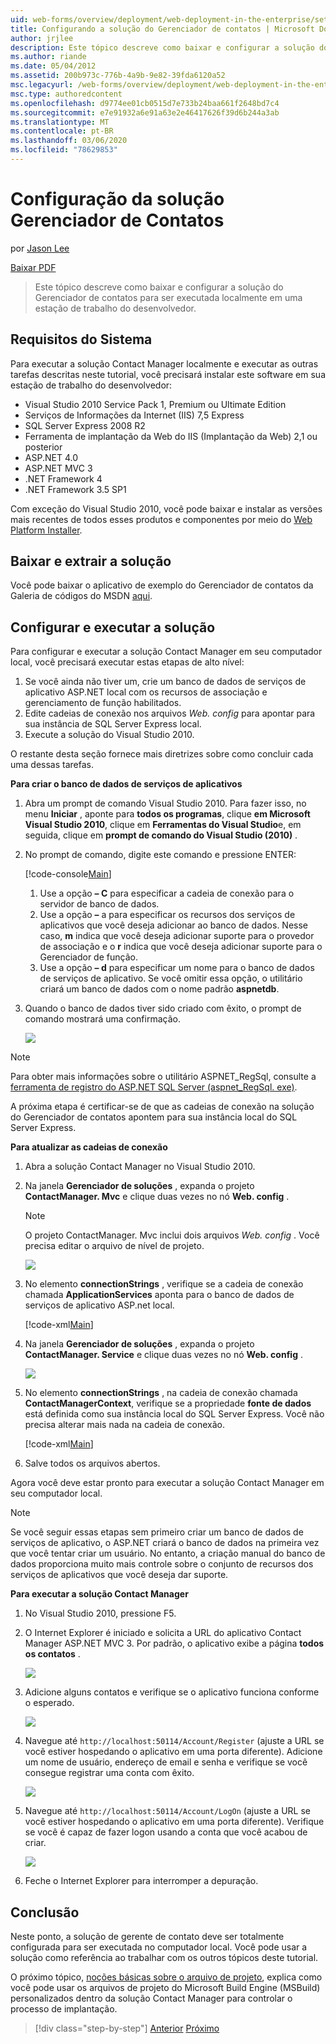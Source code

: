 ```yaml
---
uid: web-forms/overview/deployment/web-deployment-in-the-enterprise/setting-up-the-contact-manager-solution
title: Configurando a solução do Gerenciador de contatos | Microsoft Docs
author: jrjlee
description: Este tópico descreve como baixar e configurar a solução do Gerenciador de contatos para ser executada localmente em uma estação de trabalho do desenvolvedor.
ms.author: riande
ms.date: 05/04/2012
ms.assetid: 200b973c-776b-4a9b-9e82-39fda6120a52
msc.legacyurl: /web-forms/overview/deployment/web-deployment-in-the-enterprise/setting-up-the-contact-manager-solution
msc.type: authoredcontent
ms.openlocfilehash: d9774ee01cb0515d7e733b24baa661f2648bd7c4
ms.sourcegitcommit: e7e91932a6e91a63e2e46417626f39d6b244a3ab
ms.translationtype: MT
ms.contentlocale: pt-BR
ms.lasthandoff: 03/06/2020
ms.locfileid: "78629853"
---
```

# <a name="setting-up-the-contact-manager-solution"></a>Configuração da solução Gerenciador de Contatos

por [Jason Lee](https://github.com/jrjlee)

[Baixar PDF](https://msdnshared.blob.core.windows.net/media/MSDNBlogsFS/prod.evol.blogs.msdn.com/CommunityServer.Blogs.Components.WeblogFiles/00/00/00/63/56/8130.DeployingWebAppsInEnterpriseScenarios.pdf)

> Este tópico descreve como baixar e configurar a solução do Gerenciador de contatos para ser executada localmente em uma estação de trabalho do desenvolvedor.

## <a name="system-requirements"></a>Requisitos do Sistema

Para executar a solução Contact Manager localmente e executar as outras tarefas descritas neste tutorial, você precisará instalar este software em sua estação de trabalho do desenvolvedor:

- Visual Studio 2010 Service Pack 1, Premium ou Ultimate Edition
- Serviços de Informações da Internet (IIS) 7,5 Express
- SQL Server Express 2008 R2
- Ferramenta de implantação da Web do IIS (Implantação da Web) 2,1 ou posterior
- ASP.NET 4.0
- ASP.NET MVC 3
- .NET Framework 4
- .NET Framework 3.5 SP1

Com exceção do Visual Studio 2010, você pode baixar e instalar as versões mais recentes de todos esses produtos e componentes por meio do [Web Platform Installer](https://go.microsoft.com/?linkid=9805118).

## <a name="download-and-extract-the-solution"></a>Baixar e extrair a solução

Você pode baixar o aplicativo de exemplo do Gerenciador de contatos da Galeria de códigos do MSDN [aqui](https://code.msdn.microsoft.com/Deploying-Web-Applications-9d9093c0).

## <a name="configure-and-run-the-solution"></a>Configurar e executar a solução

Para configurar e executar a solução Contact Manager em seu computador local, você precisará executar estas etapas de alto nível:

1. Se você ainda não tiver um, crie um banco de dados de serviços de aplicativo ASP.NET local com os recursos de associação e gerenciamento de função habilitados.
2. Edite cadeias de conexão nos arquivos *Web. config* para apontar para sua instância de SQL Server Express local.
3. Execute a solução do Visual Studio 2010.

O restante desta seção fornece mais diretrizes sobre como concluir cada uma dessas tarefas.

**Para criar o banco de dados de serviços de aplicativos**

1. Abra um prompt de comando Visual Studio 2010. Para fazer isso, no menu **Iniciar** , aponte para **todos os programas**, clique **em Microsoft Visual Studio 2010**, clique em **Ferramentas do Visual Studio**e, em seguida, clique em **prompt de comando do Visual Studio (2010)** .
2. No prompt de comando, digite este comando e pressione ENTER:

    [!code-console[Main](setting-up-the-contact-manager-solution/samples/sample1.cmd)]

    1. Use a opção **– C** para especificar a cadeia de conexão para o servidor de banco de dados.
    2. Use a opção **–** a para especificar os recursos dos serviços de aplicativos que você deseja adicionar ao banco de dados. Nesse caso, **m** indica que você deseja adicionar suporte para o provedor de associação e o **r** indica que você deseja adicionar suporte para o Gerenciador de função.
    3. Use a opção **– d** para especificar um nome para o banco de dados de serviços de aplicativo. Se você omitir essa opção, o utilitário criará um banco de dados com o nome padrão **aspnetdb**.
3. Quando o banco de dados tiver sido criado com êxito, o prompt de comando mostrará uma confirmação.

    ![](setting-up-the-contact-manager-solution/_static/image1.png)

> [!NOTE]
> Para obter mais informações sobre o utilitário ASPNET\_RegSql, consulte a [ferramenta de registro do ASP.NET SQL Server (aspnet\_RegSql. exe)](https://msdn.microsoft.com/library/ms229862(v=vs.100).aspx).

A próxima etapa é certificar-se de que as cadeias de conexão na solução do Gerenciador de contatos apontem para sua instância local do SQL Server Express.

**Para atualizar as cadeias de conexão**

1. Abra a solução Contact Manager no Visual Studio 2010.
2. Na janela **Gerenciador de soluções** , expanda o projeto **ContactManager. Mvc** e clique duas vezes no nó **Web. config** .

    > [!NOTE]
    > O projeto ContactManager. Mvc inclui dois arquivos *Web. config* . Você precisa editar o arquivo de nível de projeto.

    ![](setting-up-the-contact-manager-solution/_static/image2.png)
3. No elemento **connectionStrings** , verifique se a cadeia de conexão chamada **ApplicationServices** aponta para o banco de dados de serviços de aplicativo ASP.net local.

    [!code-xml[Main](setting-up-the-contact-manager-solution/samples/sample2.xml)]
4. Na janela **Gerenciador de soluções** , expanda o projeto **ContactManager. Service** e clique duas vezes no nó **Web. config** .

    ![](setting-up-the-contact-manager-solution/_static/image3.png)
5. No elemento **connectionStrings** , na cadeia de conexão chamada **ContactManagerContext**, verifique se a propriedade **fonte de dados** está definida como sua instância local do SQL Server Express. Você não precisa alterar mais nada na cadeia de conexão.

    [!code-xml[Main](setting-up-the-contact-manager-solution/samples/sample3.xml)]
6. Salve todos os arquivos abertos.

Agora você deve estar pronto para executar a solução Contact Manager em seu computador local.

> [!NOTE]
> Se você seguir essas etapas sem primeiro criar um banco de dados de serviços de aplicativo, o ASP.NET criará o banco de dados na primeira vez que você tentar criar um usuário. No entanto, a criação manual do banco de dados proporciona muito mais controle sobre o conjunto de recursos dos serviços de aplicativos que você deseja dar suporte.

**Para executar a solução Contact Manager**

1. No Visual Studio 2010, pressione F5.
2. O Internet Explorer é iniciado e solicita a URL do aplicativo Contact Manager ASP.NET MVC 3. Por padrão, o aplicativo exibe a página **todos os contatos** .

    ![](setting-up-the-contact-manager-solution/_static/image4.png)
3. Adicione alguns contatos e verifique se o aplicativo funciona conforme o esperado.

    ![](setting-up-the-contact-manager-solution/_static/image5.png)
4. Navegue até `http://localhost:50114/Account/Register` (ajuste a URL se você estiver hospedando o aplicativo em uma porta diferente). Adicione um nome de usuário, endereço de email e senha e verifique se você consegue registrar uma conta com êxito.

    ![](setting-up-the-contact-manager-solution/_static/image6.png)
5. Navegue até `http://localhost:50114/Account/LogOn` (ajuste a URL se você estiver hospedando o aplicativo em uma porta diferente). Verifique se você é capaz de fazer logon usando a conta que você acabou de criar.

    ![](setting-up-the-contact-manager-solution/_static/image7.png)
6. Feche o Internet Explorer para interromper a depuração.

## <a name="conclusion"></a>Conclusão

Neste ponto, a solução de gerente de contato deve ser totalmente configurada para ser executada no computador local. Você pode usar a solução como referência ao trabalhar com os outros tópicos deste tutorial.

O próximo tópico, [noções básicas sobre o arquivo de projeto](understanding-the-project-file.md), explica como você pode usar os arquivos de projeto do Microsoft Build Engine (MSBuild) personalizados dentro da solução Contact Manager para controlar o processo de implantação.

> [!div class="step-by-step"]
> [Anterior](the-contact-manager-solution.md)
> [Próximo](understanding-the-project-file.md)
